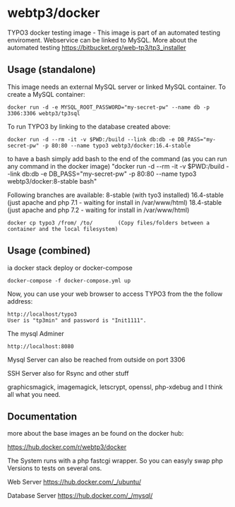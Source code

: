 webtp3/docker
============================

TYPO3 docker testing image - This image is part of an automated testing enviroment.
Webservice can be linked to MySQL. More about the automated testing 
https://bitbucket.org/web-tp3/tp3_installer


Usage (standalone)
------------------

This image needs an external MySQL server or linked MySQL container. To create a MySQL container:

    docker run -d -e MYSQL_ROOT_PASSWORD="my-secret-pw" --name db -p 3306:3306 webtp3/tp3sql

To run TYPO3 by linking to the database created above:

    docker run -d --rm -it -v $PWD:/build --link db:db -e DB_PASS="my-secret-pw" -p 80:80 --name typo3 webtp3/docker:16.4-stable
    
to have a bash simply add bash to the end of the command (as you can run any command in the docker image)
"docker run -d --rm -it -v $PWD:/build --link db:db -e DB_PASS="my-secret-pw" -p 80:80 --name typo3 webtp3/docker:8-stable bash"

Following branches are available:
8-stable (with tyo3 installed)
16.4-stable (just apache and php 7.1 - waiting for install in /var/www/html)
18.4-stable (just apache and php 7.2 - waiting for install in /var/www/html)
 
    docker cp typo3 /from/ /to/        (Copy files/folders between a container and the local filesystem)

 
 
Usage (combined)
------------------
ia docker stack deploy or docker-compose

    docker-compose -f docker-compose.yml up

Now, you can use your web browser to access TYPO3 from the the follow address:

    http://localhost/typo3
    User is "tp3min" and password is "Init1111".

    
The mysql Adminer 

    http://localhost:8080

Mysql Server can also be reached from outside on port 3306

SSH Server also for Rsync and other stuff

graphicsmagick, imagemagick, letscrypt, openssl, php-xdebug and I think all what you need.

Documentation 
------------------

 more about the base images an be found on the docker hub:

https://hub.docker.com/r/webtp3/docker 

The System runs with a php fastcgi wrapper. So you can easyly swap php Versions to tests on several ons.

Web Server
https://hub.docker.com/_/ubuntu/

Database Server
https://hub.docker.com/_/mysql/

